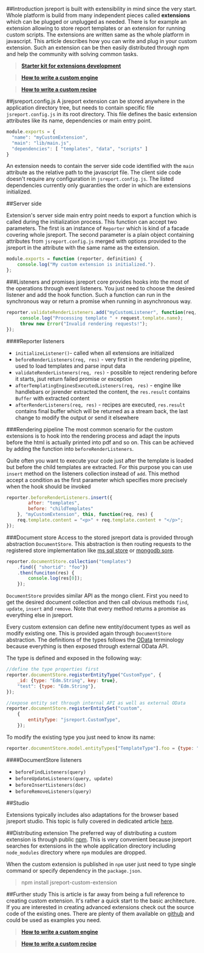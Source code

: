 ##Introduction
jsreport is built with extensibility in mind since the very start. Whole platform is build from many independent pieces called **extensions** which can be plugged or unplugged as needed. There is for example an extension allowing to store report templates or an extension for running custom scripts. The extensions are written same as the whole platform in javascript. This article describes how you can write and plug in your custom extension. Such an extension can be then easily distributed through npm and help the community with solving common tasks.

> **[Starter kit for extensions development](https://github.com/jsreport/jsreport-extension-starter-kit)**

> **[How to write a custom engine](/learn/custom-engine)**

> **[How to write a custom recipe](/learn/custom-recipe)**

##jsreport.config.js
A jsreport extension can be stored anywhere in the application directory tree, but needs to contain specific file `jsreport.config.js` in its root directory. This file defines the basic extension attributes like its name, dependencies or main entry point.

```js
module.exports = {
  "name": "myCustomExtension",
  "main": "lib/main.js",
  "dependencies": [ "templates", "data", "scripts" ]
}
```
An extension needs to contain the server side code identified with the `main` attribute as the relative path to the javascript file. The client side code doesn't require any configuration in `jsreport.config.js`. The listed dependencies  currently only guaranties the order in which are extensions initialized.

##Server side

Extension's server side main entry point needs to export a function which is called during the initialization process. This function can accept two parameters. The first is an instance of `Reporter` which is kind of a facade covering whole jsreport. The second parameter is a plain object containing attributes from `jsreport.config.js` merged with options provided to the jsreport in the attribute with the same name as the extension.  

```js
module.exports = function (reporter, definition) {
    console.log("My custom extension is initialized.").
};
```

###Listeners and promises
jsreport core provides hooks into the most of the operations through event listeners. You just need to choose the desired listener and add the hook function.  Such a function can run in the synchronous way or return a promise when running in asynchronous way.

```js
reporter.validateRenderListeners.add("myCustomListener", function(req, res) {
	 console.log("Processing template " + request.template.name);
	 throw new Error("Invalid rendering requests!");
});
```

####Reporter listeners
- `initializeListener()`- called when all extensions are initialized
- `beforeRenderListeners(req, res)` - very first in the rendering pipeline, used to load templates and parse input data
- `validateRenderListeners(req, res)` - possible to reject rendering before it starts, jsut return failed promise or exception
- `afterTemplatingEnginesExecutedListeners(req, res)` - engine like handlebars or jsrender extracted the content, the `res.result` contains `Buffer` with extracted content
- `afterRenderListeners(req, res)` - recipes are executed, `res.result` contains final buffer which will be returned as a stream back, the last change to modify the output or send it elsewhere


###Rendering pipeline
The most common scenario for  the custom extensions is to hook into the rendering process and adapt the inputs before the html is actually printed into pdf and so on.  This can be achieved by adding the function into `beforeRenderListeners`.

Quite often you want to execute your code just after the template is loaded but before the child templates are extracted. For this purpose you can use `insert` method on the listeners collection instead of `add`.  This method accept a condition as the first parameter which specifies more precisely when the hook should be invoked

```js
reporter.beforeRenderListeners.insert({ 
		after: "templates", 
		before: "childTemplates" 
	}, "myCustomExtension", this, function(req, res) {
	req.template.content = "<p>" + req.template.content + "</p>";
});
```

###Document store
Access to the stored jsreport data is provided through abstraction `DocumentStore`. This abstraction is then routing requests to the registered store implementation like [ms sql store](https://github.com/jsreport/jsreport-mssql-store) or [mongodb sore](https://github.com/jsreport/jsreport-mongodb-store).

```js
reporter.documentStore.collection("templates")
	.find({ "shortid": "foo"})
	.then(funciton(res) {
		console.log(res[0]);
	});
```

`DocumentStore` provides similar API as the mongo client. First you need to get the desired document collection and then  call obvious methods `find`, `update`, `insert` and `remove`. Note that every method returns a promise as everything else in jsreport.

Every custom extension can define new entity/document types as well as modify existing one. This is provided again through `DocumentStore` abstraction. The definitions of the types follows the [OData](http://www.odata.org/) terminology because everything is then exposed through external OData API.

The type is defined and exposed in the following way:
```js
//define the type properties first
reporter.documentStore.registerEntityType("CustomType", {
	_id: {type: "Edm.String", key: true},
    "test": {type: "Edm.String"},    
});

//expose entity set through internal API as well as external OData
reporter.documentStore.registerEntitySet("custom", 
	{ 
		entityType: "jsreport.CustomType", 
	});
``` 

To modify the existing type you just need to know its name:
```js
reporter.documentStore.model.entityTypes["TemplateType"].foo = {type: "Edm.String"};
```

####DocumentStore listeners
- `beforeFindListeners(query)`
- `beforeUpdateListeners(query, update)`
- `beforeInsertListeners(doc)`
- `beforeRemoveListeners(query)`

##Studio

Extensions typically includes also adaptations for the browser based jsreport studio. This topic is fully covered in dedicated article [here](http://jsreport.net/learn/extending-studio).




##Distributing extension
The preferred way of distributing a custom extension is through public [npm](https://www.npmjs.com/). This is very convenient because jsreport searches for extensions in the whole application directory including `node_modules` directory where `npm` modules are dropped. 

When the custom extension is published in `npm` user just need to type single command or specify dependency in the `package.json`.

>npm install jsreport-custom-extension

##Further study
This is article is far away from being a full reference to creating custom extension. It's rather a quick start to the basic architecture. If you are interested in creating advanced extensions check out the source code of the existing ones. There are plenty of them available on [github](https://github.com/jsreport/jsreport/tree/master/extension) and could be used as  examples you need.

> **[How to write a custom engine](/learn/custom-engine)**

> **[How to write a custom recipe](/learn/custom-recipe)**